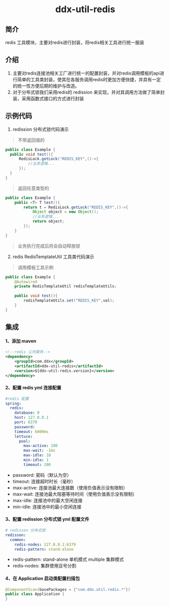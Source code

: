 <h1 align="center">ddx-util-redis</h1>

## 简介
redis 工具模块，主要对redis进行封装，将redis相关工具进行统一服装

## 介绍
1. 主要对redis连接池相关工厂进行统一的配置封装，并对redis调用模板的api进行简单的工具类封装，使其在各服务调用redis时更加方便快捷，并具有一定的统一性方便后期的维护与改造。
2. 对于分布式锁我们采用redis的 redission 来实现，并对其调用方法做了简单封装，采用函数式接口的方式进行封装
## 示例代码
1. redission 分布式锁代码演示
> 不带返回值的
```java
public class Example {
  public void test(){
      RedisLock.getLock("REDIS_KEY",()->{
          //业务逻辑...
      });
  }   
}
```
 > 返回任意类型的
```java
public class Example {
    public <T> T test(){
        return t = RedisLock.getLock("REDIS_KEY",()->{
            Object object = new Object();
        	//业务逻辑...
            return object;
        });
    }   
}
```
>业务执行完成后将会自动释放锁
2. redis RedisTemplateUtil 工具类代码演示
>调用模板工具示例
```java
public class Example {
    @Autowired
    private RedisTemplateUtil redisTemplateUtils; 
    
    public void test(){
        redisTemplateUtils.set("REDIS_KEY",val);
    }
}
```
## 集成
#### 1、添加 maven 
```xml
<!--redis 公共服务-->
<dependency>
    <groupId>com.ddx</groupId>
    <artifactId>ddx-util-redis</artifactId>
    <version>${ddx-util-redis.version}</version>
</dependency>
```
#### 2、配置 redis yml 连接配置
```yaml
#redis 配置
spring:
  redis:
    database: 0
    host: 127.0.0.1
    port: 6379
    password:     
    timeout: 6000ms 
    lettuce:
      pool:
        max-active: 100  
        max-wait: -1ms    
        max-idle: 10     
        min-idle: 1    
        timeout: 200
```
- password:   密码（默认为空）
- timeout:   连接超时时长（毫秒）
- max-active:  连接池最大连接数（使用负值表示没有限制）
- max-wait: 连接池最大阻塞等待时间（使用负值表示没有限制）
- max-idle:  连接池中的最大空闲连接
- min-idle:  连接池中的最小空闲连接

#### 3、配置 redission 分布式锁 yml 配置文件
```yaml
# redisson 分布式锁
redisson:
  common:
    redis-nodes: 127.0.0.1:6379
    redis-pattern: stand-alone 
```
- redis-pattern: stand-alone 单机模式 multiple 集群模式
- redis-nodes: 集群使用豆号分割

#### 4、在 Application 启动类配置扫描包
```java
@ComponentScan(basePackages = {"com.ddx.util.redis.*"})
public class Application {
}
```
